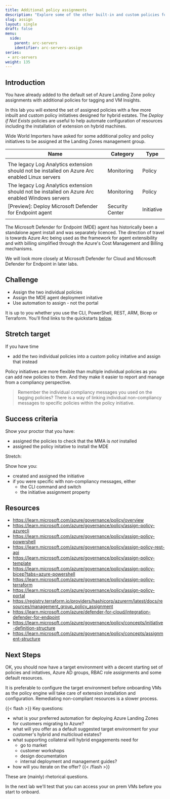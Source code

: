 ```yaml
---
title: Additional policy assignments
description: "Explore some of the other built-in and custom policies for Azure Arc-enabled servers. Assign a few additional policies."
slug: assign
layout: single
draft: false
menu:
  side:
    parent: arc-servers
    identifier: arc-servers-assign
series:
 - arc-servers
weight: 135
---
```


## Introduction

You have already added to the default set of Azure Landing Zone policy assignments with additional policies for tagging and VM Insights.

In this lab you will extend the set of assigned policies with a few more inbuilt and custom policy initiatives designed for hybrid estates. The *Deploy if Not Exists* policies are useful to help automate configuration of resources including the installation of extension on hybrid machines.

Wide World Importers have asked for some additional policy and policy initiatives to be assigned at the Landing Zones management group.

| **Name** | **Category** | **Type** |
|---|---|---|
||||
| The legacy Log Analytics extension should not be installed on Azure Arc enabled Linux servers | Monitoring | Policy |
| The legacy Log Analytics extension should not be installed on Azure Arc enabled Windows servers | Monitoring | Policy |
| \[Preview]: Deploy Microsoft Defender for Endpoint agent | Security Center | Initiative |
||||

The Microsoft Defender for Endpoint (MDE) agent has historically been a standalone agent install and was separately licenced. The direction of travel is towards Azure Arc being used as the framework for agent extensibility and with billing simplified through the Azure's Cost Management and Billing mechanisms.

We will look more closely at Microsoft Defender for Cloud and Microsoft Defender for Endpoint in later labs.

## Challenge

* Assign the two individual policies
* Assign the MDE agent deployment initative
* Use automation to assign - not the portal

It is up to you whether you use the CLI, PowerShell, REST, ARM, Bicep or Terraform. You'll find links to the quickstarts [below](#resources).

## Stretch target

If you have time

* add the two individual policies into a custom policy initative and assign that instead

Policy initiatives are more flexible than multiple individual policies as you can add new policies to them. And they make it easier to report and manage from a compliancy perspective.

> Remember the individual compliancy messages you used on the tagging policies? There is a way of linking individual non-compliancy messages to specific policies within the policy initiative.

## Success criteria

Show your proctor that you have:

* assigned the policies to check that the MMA is *not* installed
* assigned the policy initative to install the MDE

Stretch:

Show how you:

* created and assigned the initiative
* if you were specific with non-compliancy messages, either
    * the CLI command and switch
    * the initiative assignment property

## Resources

* <https://learn.microsoft.com/azure/governance/policy/overview>
* <https://learn.microsoft.com/azure/governance/policy/assign-policy-azurecli>
* <https://learn.microsoft.com/azure/governance/policy/assign-policy-powershell>
* <https://learn.microsoft.com/azure/governance/policy/assign-policy-rest-api>
* <https://learn.microsoft.com/azure/governance/policy/assign-policy-template>
* <https://learn.microsoft.com/azure/governance/policy/assign-policy-bicep?tabs=azure-powershell>
* <https://learn.microsoft.com/azure/governance/policy/assign-policy-terraform>
* <https://learn.microsoft.com/azure/governance/policy/assign-policy-portal>
* <https://registry.terraform.io/providers/hashicorp/azurerm/latest/docs/resources/management_group_policy_assignment>
* <https://learn.microsoft.com/azure/defender-for-cloud/integration-defender-for-endpoint>
* <https://learn.microsoft.com/azure/governance/policy/concepts/initiative-definition-structure>
* <https://learn.microsoft.com/azure/governance/policy/concepts/assignment-structure>

## Next Steps

OK, you should now have a target environment with a decent starting set of policies and initatives, Azure AD groups, RBAC role assignments and some default resources.

It is preferable to configure the target environment before onboarding VMs as the policy engine will take care of extension installation and configuration. Remediating non-compliant resources is a slower process.

{{< flash >}}
Key questions:

* what is your preferred automation for deploying Azure Landing Zones for customers migrating to Azure?
* what will you offer as a default suggested target environment for your customer's hybrid and multicloud estates?
* what supporting collateral will hybrid engagements need for
  * go to market
  * customer workshops
  * design documentation
  * internal deployment and management guides?
* how will you iterate on the offer?
{{< /flash >}}

These are (mainly) rhetorical questions.

In the next lab we'll test that you can access your on prem VMs before you start to onboard.
